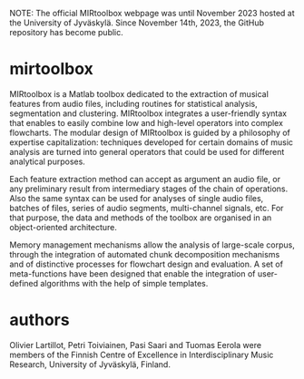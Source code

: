 NOTE: The official MIRtoolbox webpage was until November 2023 hosted at the University of Jyväskylä. Since November 14th, 2023, the GitHub repository has become public.

# mirtoolbox

MIRtoolbox is a Matlab toolbox dedicated to the extraction of musical features from audio files, including routines for statistical analysis, segmentation and clustering. MIRtoolbox integrates a user-friendly syntax that enables to easily combine low and high-level operators into complex flowcharts. The modular design of MIRtoolbox is guided by a philosophy of expertise capitalization: techniques developed for certain domains of music analysis are turned into general operators that could be used for different analytical purposes.

Each feature extraction method can accept as argument an audio file, or any preliminary result from intermediary stages of the chain of operations. Also the same syntax can be used for analyses of single audio files, batches of files, series of audio segments, multi-channel signals, etc. For that purpose, the data and methods of the toolbox are organised in an object-oriented architecture.

Memory management mechanisms allow the analysis of large-scale corpus, through the integration of automated chunk decomposition mechanisms and of distinctive processes for flowchart design and evaluation. A set of meta-functions have been designed that enable the integration of user-defined algorithms with the help of simple templates.

# authors

Olivier Lartillot, Petri Toiviainen, Pasi Saari and Tuomas Eerola were members of the Finnish Centre of Excellence in Interdisciplinary Music Research, University of Jyväskylä, Finland.
